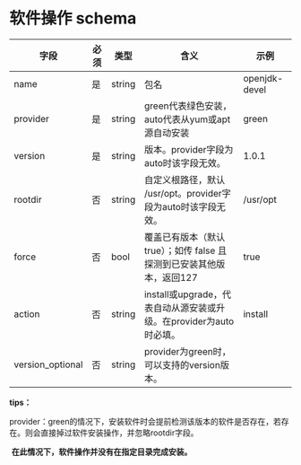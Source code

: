 # 软件操作 schema

| 字段             | 必须 | 类型   | 含义                                                         | 示例          |
| ---------------- | ---- | ------ | ------------------------------------------------------------ | ------------- |
| name             | 是   | string | 包名                                                         | openjdk-devel |
| provider         | 是   | string | green代表绿色安装，auto代表从yum或apt源自动安装              | green         |
| version          | 是   | string | 版本。provider字段为auto时该字段无效。                       | 1.0.1         |
| rootdir          | 否   | string | 自定义根路径，默认 /usr/opt。provider字段为auto时该字段无效。 | /usr/opt      |
| force            | 否   | bool   | 覆盖已有版本（默认 true）；如传 false 且探测到已安装其他版本，返回127 | true          |
| action           | 否   | string | install或upgrade，代表自动从源安装或升级。在provider为auto时必填。 | install       |
| version_optional | 否   | string | provider为green时，可以支持的version版本。                   |               |

**tips：**

​		provider：green的情况下，安装软件时会提前检测该版本的软件是否存在，若存在。则会直接掉过软件安装操作，并忽略rootdir字段。

​		**在此情况下，软件操作并没有在指定目录完成安装。**

